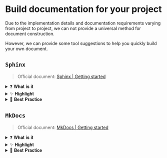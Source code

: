 # Build documentation for your project

Due to the implementation details and documentation requirements varying from project to project, we can not provide a universal method for document construction.

However, we can provide some tool suggestions to help you quickly build your own document.

## `Sphinx`

> Official document: [Sphinx | Getting started](https://www.sphinx-doc.org/en/master/usage/quickstart.html)

<details>
<summary>❓ 𝐖𝐡𝐚𝐭 𝐢𝐬 𝐢𝐭</summary>

`Sphinx` is a powerful document generation tool mainly used for creating **professional** technical documents.

</details>

<details>
<summary>✨ 𝐇𝐢𝐠𝐡𝐥𝐢𝐠𝐡𝐭</summary>

- 📝 **Powerful typesetting**: Supports multiple formats such as `HTML`, `LaTeX`, and `PDF`, with elegant layout.
  
- 🔗 **Cross-reference**: Intelligent recognition and linking to improve document readability and maintenance efficiency.

- 👥 **Community support**: A large user community with rich document resources for convenient learning.

- 🔧 **Easy to extend**: Highly extensible and supports custom plugins to adapt to different needs.

   > <details>
   > <summary>🧩 𝙿̲𝚕̲𝚞̲𝚐̲𝚒̲𝚗̲ ̲𝚛̲𝚎̲𝚌̲𝚘̲𝚖̲𝚖̲𝚎̲𝚗̲𝚍̲𝚊̲𝚝̲𝚒̲𝚘̲𝚗̲</summary>
   > 
   > > More plugins refer to:  
   > > • [Sphinx Built-in Plugins](https://www.sphinx-doc.org/en/master/usage/extensions/index.html)    
   > > • [Sphinx Third-Party Plugins](https://github.com/sphinx-contrib/)   
   > > • [Awesome-sphinxdoc](https://github.com/yoloseem/awesome-sphinxdoc#extensions)    
   > > • [Sphinx-extensions](https://sphinx-extensions.readthedocs.io/en/latest/)
   > 
   > 1. `myst-parser`: Allow direct use of `Markdown` for writing and rendering > documents.
   > 2. `jupyter_sphinx`: Supports embedding and running `Jupyter` Notebook > content, suitable for documents containing data analysis and code examples.
   > 3. `sphinx.ext.todo`: Support adding `TODO` lists in documents for easy > task tracking and document management.
   > 4. `sphinx_copybutton`: Provide a one-click copy function for code blocks.
   > 5. `sphinx.ext.autodoc`: Automatically extract docstrings from `Python` > code and generate API documentation.
   > 6. `sphinx.ext.graphviz`: Supports `Graphviz` syntax and allows inserting > and displaying charts in documents.
   > 7.  `sphinx.ext.viewcode`: In the Sphinx project, allow direct use of > Markdown for writing and rendering documents.
   > 8.  `sphinx.ext.napoleon`: Supports Google and NumPy style docstrings and > automatically generates documentation from code comments.
   > 
   > </details>

- 🎨 **Rich in themes**: Multiple built-in themes and styles, and supports custom CSS.

   > <details>
   > <summary>🖼 𝚃̲𝚑̲𝚎̲𝚖̲𝚎̲ ̲𝚛̲𝚎̲𝚌̲𝚘̲𝚖̲𝚖̲𝚎̲𝚗̲𝚍̲𝚊̲𝚝̲𝚒̲𝚘̲𝚗̲</summary>
   > 
   > > More themes refer to [here](https://sphinx-themes.org/)
   > 
   > 1. [Furo](https://sphinx-themes.readthedocs.io/en/latest/sample-sites/furo/)
   > 
   >    ![](https://sphinx-themes.readthedocs.io/en/latest/preview-images/furo.jpg)
   > 
   > 2. [Book](https://sphinx-themes.readthedocs.io/en/latest/sample-sites/sphinx-book-theme/)
   > 
   >    ![](https://sphinx-themes.readthedocs.io/en/latest/preview-images/sphinx-book-theme.jpg)
   > 
   > 3. [PyData](https://sphinx-themes.readthedocs.io/en/latest/sample-sites/pydata-sphinx-theme/)
   >    
   >    ![](https://sphinx-themes.readthedocs.io/en/latest/preview-images/pydata-sphinx-theme.jpg)
   > 
   > 4. [Material](https://sphinx-themes.readthedocs.io/en/latest/sample-sites/sphinx-material/)
   > 
   >    ![](https://sphinx-themes.readthedocs.io/en/latest/preview-images/sphinx-material.jpg)
   > 
   > </details>

</details>

<details>
<summary>📌 𝐁𝐞𝐬𝐭 𝐏𝐫𝐚𝐜𝐭𝐢𝐜𝐞</summary>

1. 𝗘𝗻𝘃𝗶𝗿𝗼𝗻𝗺𝗲𝗻𝘁𝗮𝗹 𝗽𝗿𝗲𝗽𝗮𝗿𝗮𝘁𝗶𝗼𝗻

   ```bash
   pip install sphinx 
   pip install myst-parser # to support Markdown 
   ```

2. 𝗖𝗿𝗲𝗮𝘁𝗲 𝗮 `𝗦𝗽𝗵𝗶𝗻𝘅` 𝗽𝗿𝗼𝗷𝗲𝗰𝘁

    > clone this repo, and create a `Sphinx` project under the `docs` directory.

   - **Initial configuration**: set the project name, author, version, etc., and choose whether to separate the source directory and the build directory.

      ```bash
      # pwd: <Project_dir>/docs
      sphinx-quickstart
      ```

   - **Define the document structure**: edit the `source/index.rst` file and use the `.. toctree::` directive to organize the document.
   
   - **Write documentation**: Add or edit `.rst` or `.md` files in the `source` directory to write documentation content.

   - **Build and preview documents locally**: Use the following command in the project root directory, i.e. `<Project_dir>/docs` 
      
      ```bash
      # pwd: <Project_dir>/docs
      sphinx-autobuild source build/html
      ```

3. 𝗗𝗲𝗽𝗹𝗼𝘆 𝘁𝗵𝗲 `𝗦𝗽𝗵𝗶𝗻𝘅` 𝗽𝗿𝗼𝗷𝗲𝗰𝘁

   - **File hosting**: Push the document files to the project repository.
   - **Monitor document updates, automatically build and publish**
      - Register or log in to your [`Read the Docs`](https://readthedocs.org/) account.
      
      - Import GitHub projects into `Read the Docs` and set up project configs like `.readthedocs.yaml`.
      
      - Set up a webhook on `Read the Docs` to trigger automatic document building when `GitHub` code is updated.
   
     - Build and publish: Manually trigger a build on `Read the Docs` or wait for an automatic build. 
     
     - View documents using URL: after a successful build, the documentation will be published on `Read the Docs` and can be accessed through a provided URL.

4. 𝗠𝗮𝗶𝗻𝘁𝗮𝗶𝗻 𝗮𝗻𝗱 𝘂𝗽𝗱𝗮𝘁𝗲: write and update documents locally and push them to the project repository to trigger automatic builds on `Read the Docs`.

</details>

## `MkDocs`

> Official document: [MkDocs | Getting started](https://www.mkdocs.org/getting-started/)

<details>
<summary>❓ 𝐖𝐡𝐚𝐭 𝐢𝐬 𝐢𝐭</summary>

`MkDocs (Markdown Documents)` is a fast, simple and `Markdown`-based static **site generator** that's geared towards building project documentation quickly.    

</details>

<details>
<summary>✨ 𝐇𝐢𝐠𝐡𝐥𝐢𝐠𝐡𝐭</summary>

- 📖 **Easy for document generation**: Automatically extract code comments and convert them into `Markdown` documents.

- 📄 **Support and expand `Markdown`**: While making document writing easy and convenient, it provides a more beautiful page.

- 👥 `Community is active`.: Answers and suggestions can be found easily.

- 💪 **Diverse plugins**: Plugins can be installed to extend functions.

   > <details>
   > <summary>🧩 𝙿̲𝚕̲𝚞̲𝚐̲𝚒̲𝚗̲ ̲𝚛̲𝚎̲𝚌̲𝚘̲𝚖̲𝚖̲𝚎̲𝚗̲𝚍̲𝚊̲𝚝̲𝚒̲𝚘̲𝚗̲</summary>
   > 
   > > More plugins refer to [mkdocs/catalog](https://github.com/mkdocs/catalog)
   > 
   > 1. `mkdocs-multirepo-plugin`: Build documentation in multiple repos into > one site.
   > 
   > 2. `mkdocs-autolinks-plugin`: Automagically generates relative links > between markdown pages.
   > 
   > 3. `mkdocs-pdf-export-plugin`: Export content pages as PDF files.
   > 
   > 4.  `mkdocs-table-reader-plugin`: Enables a markdown tag like `{{ read_csv> (table.csv) }}` to directly insert various table formats into.
   > 
   > 5.  `mkdocs-awesome-pages-plugin`: Simplifies configuring page titles and > their order.
   > 
   > 6.  `mkdocs-encryptcontent-plugin`: Encrypt/decrypt markdown content with > AES.
   > 
   > 7.  `mkdocs-git-revision-date-plugin`: Add a last updated date to your site > pages.
   > 
   > </details>

- 🎨 **Rich in themes**: Provide diverse theme customization styles.

   > <details>
   > <summary>🖼 𝚃̲𝚑̲𝚎̲𝚖̲𝚎̲ ̲𝚛̲𝚎̲𝚌̲𝚘̲𝚖̲𝚖̲𝚎̲𝚗̲𝚍̲𝚊̲𝚝̲𝚒̲𝚘̲𝚗̲</summary>
   > 
   > > More themes refer to    
   > > • [MkDocs Themes](https://github.com/mkdocs/mkdocs/wiki/MkDocs-Themes)    
   > > • [mkdocs/catalog](https://github.com/mkdocs/catalog?tab=readme-ov-file#-theming)
   > 
   > - [Material for MkDocs](https://squidfunk.github.io/mkdocs-material/)
   > 
   >    ![](https://raw.githubusercontent.com/squidfunk/mkdocs-material/master/.github/assets/screenshot.png)
   > 
   > - [Dracula](https://dracula.github.io/mkdocs/)
   >   
   >    ![](https://raw.githubusercontent.com/dracula/mkdocs/main/screenshot.png)
   > 
   > - [GitBook Theme](https://lramage.gitlab.io/mkdocs-gitbook-theme/)
   > 
   >    ![](https://camo.githubusercontent.com/0a856e406b0e0d4937c3dd8c10bcfdaa9dadd6f8baf87ee17e1749d016e493de/68747470733a2f2f6769746c61622e636f6d2f6c72616d6167652f6d6b646f63732d676974626f6f6b2d7468656d652f7261772f6d61737465722f696d672f73637265656e73686f742e706e67)
   > 
   > - [CustomMill](https://siphalor.github.io/mkdocs-custommill/#usage/)
   >   
   >    ![](https://github.com/Siphalor/mkdocs-custommill/raw/master/screenshot.png)
   > 
   > </details>

</details>

<details>
<summary>📌 𝐁𝐞𝐬𝐭 𝐏𝐫𝐚𝐜𝐭𝐢𝐜𝐞</summary>

1. 𝗘𝗻𝘃𝗶𝗿𝗼𝗻𝗺𝗲𝗻𝘁𝗮𝗹 𝗽𝗿𝗲𝗽𝗮𝗿𝗮𝘁𝗶𝗼𝗻

     ```bash
     pip install mkdocs
     ```

2. 𝗖𝗿𝗲𝗮𝘁𝗲 𝗮 `𝗠𝗸𝗗𝗼𝗰𝘀` 𝗽𝗿𝗼𝗷𝗲𝗰𝘁
   
   > clone this repo, and create a `Mkdocs` project under the `docs` directory.

   - **Initial configuration**: the command below will generate a `mkdocs.yml` configuration file under `<Project_dir>` and generate an `index.md` file under the `docs` folder.

      ```bash
      # pwd: <Project_dir>

      cd ..
      mkdocs <Project_dir>
      cd <Project_dir>
      ```
   
   - **Theme and Plugins configuration**: configure `mkdocs.yml` to customize the theme and plugins.

   - **Write documentation**: Add or edit `.md` files in the `docs` directory to write documentation content. Don't forget to organize each `.md` file into `index.md`.
  
   - **Build and preview documents locally**: the commands below will generate a `site` folder containing the generated static website. After that, you can preview the generated static website locally.
  
      ```bash
      mkdocs build # build static website
      mkdocs serve # preview static website
      ```

3. 𝗗𝗲𝗽𝗹𝗼𝘆 𝘁𝗵𝗲 `𝗠𝗸𝗗𝗼𝗰𝘀` 𝗽𝗿𝗼𝗷𝗲𝗰𝘁
   
   - **File hosting**: Push the document files to the project repository.
   
   - **Monitor document updates, automatically build and publish**
      1. you can achieve using the method in `Sphinx` above, i.e. through `Read the Docs`
      2. otherwise, you can use the CI/CD tool to automatically build and deploy the document. Here is an example of using `GitHub Actions` to make it. Note that this will push the generated static website to a new branch `gh-pages`.
         
         ```bash
         pip install ghp-import 

         mkdocs gh-deploy # deploy to GitHub Pages
         ```

</details>